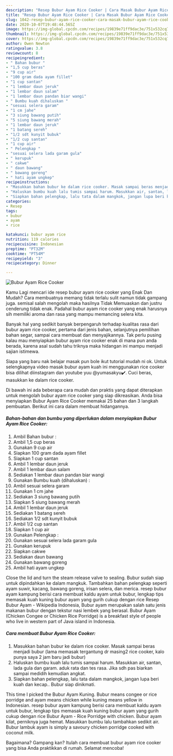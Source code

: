 ```yaml
---
description: "Resep Bubur Ayam Rice Cooker | Cara Masak Bubur Ayam Rice Cooker Yang Lezat"
title: "Resep Bubur Ayam Rice Cooker | Cara Masak Bubur Ayam Rice Cooker Yang Lezat"
slug: 1042-resep-bubur-ayam-rice-cooker-cara-masak-bubur-ayam-rice-cooker-yang-lezat
date: 2020-10-07T19:48:44.565Z
image: https://img-global.cpcdn.com/recipes/19839e71ff9dac3e/751x532cq70/bubur-ayam-rice-cooker-foto-resep-utama.jpg
thumbnail: https://img-global.cpcdn.com/recipes/19839e71ff9dac3e/751x532cq70/bubur-ayam-rice-cooker-foto-resep-utama.jpg
cover: https://img-global.cpcdn.com/recipes/19839e71ff9dac3e/751x532cq70/bubur-ayam-rice-cooker-foto-resep-utama.jpg
author: Owen Newton
ratingvalue: 3.8
reviewcount: 8
recipeingredient:
- " Bahan bubur "
- "1,5 cup beras"
- "9 cup air"
- "100 gram dada ayam fillet"
- "1 cup santan"
- "1 lembar daun jeruk"
- "1 lembar daun salam"
- "1 lembar daun pandan biar wangi"
- " Bumbu kuah dihaluskan "
- "sesuai selera garam"
- "1 cm jahe"
- "3 siung bawang putih"
- "5 siung bawang merah"
- "1 lembar daun jeruk"
- "1 batang sereh"
- "1/2 sdt kunyit bubuk"
- "1/2 cup santan"
- "1 cup air"
- " Pelengkap "
- "sesuai selera lada garam gula"
- " kerupuk"
- " cakwe"
- " daun bawang"
- " bawang goreng"
- " hati ayam ungkep"
recipeinstructions:
- "Masukkan bahan bubur ke dalam rice cooker. Masak sampai beras menjadi bubur (lama memasak tergantung dr masing2 rice cooker, kalo punya saya 2 jam baru jadi bubur)"
- "Haluskan bumbu kuah lalu tumis sampai harum. Masukkan air, santan, lada gula dan garam. aduk rata dan tes rasa. Jika sdh pas biarkan sampai medidih kemudian angkat."
- "Siapkan bahan pelengkap, lalu tata dalam mangkok, jangan lupa beri kuah dan kecap.. Bubur siap dinikmati."
categories:
- Resep
tags:
- bubur
- ayam
- rice

katakunci: bubur ayam rice 
nutrition: 119 calories
recipecuisine: Indonesian
preptime: "PT32M"
cooktime: "PT54M"
recipeyield: "3"
recipecategory: Dinner

---
```



![Bubur Ayam Rice Cooker](https://img-global.cpcdn.com/recipes/19839e71ff9dac3e/751x532cq70/bubur-ayam-rice-cooker-foto-resep-utama.jpg)

Kamu Lagi mencari ide resep bubur ayam rice cooker yang Enak Dan Mudah? Cara membuatnya memang tidak terlalu sulit namun tidak gampang juga. semisal salah mengolah maka hasilnya Tidak Memuaskan dan justru cenderung tidak enak. Padahal bubur ayam rice cooker yang enak harusnya sih memiliki aroma dan rasa yang mampu memancing selera kita.

Banyak hal yang sedikit banyak berpengaruh terhadap kualitas rasa dari bubur ayam rice cooker, pertama dari jenis bahan, selanjutnya pemilihan bahan segar, sampai cara membuat dan menyajikannya. Tak perlu pusing kalau mau menyiapkan bubur ayam rice cooker enak di mana pun anda berada, karena asal sudah tahu triknya maka hidangan ini mampu menjadi sajian istimewa.

Siapa yang baru nak belajar masak pun bole ikut tutorial mudah ni ok. Untuk selengkapnya video masak bubur ayam kuah ini menggunakan rice cooker bisa dilihat diinstagram dan youtube yuu @yumasakyu✔️. Cuci beras, masukkan ke dalam rice cooker.


Di bawah ini ada beberapa cara mudah dan praktis yang dapat diterapkan untuk mengolah bubur ayam rice cooker yang siap dikreasikan. Anda bisa menyiapkan Bubur Ayam Rice Cooker memakai 25 bahan dan 3 langkah pembuatan. Berikut ini cara dalam membuat hidangannya.

<!--inarticleads1-->

##### Bahan-bahan dan bumbu yang diperlukan dalam menyiapkan Bubur Ayam Rice Cooker:

1. Ambil  Bahan bubur :
1. Ambil 1,5 cup beras
1. Gunakan 9 cup air
1. Siapkan 100 gram dada ayam fillet
1. Siapkan 1 cup santan
1. Ambil 1 lembar daun jeruk
1. Ambil 1 lembar daun salam
1. Sediakan 1 lembar daun pandan biar wangi
1. Gunakan  Bumbu kuah (dihaluskan) :
1. Ambil sesuai selera garam
1. Gunakan 1 cm jahe
1. Sediakan 3 siung bawang putih
1. Siapkan 5 siung bawang merah
1. Ambil 1 lembar daun jeruk
1. Sediakan 1 batang sereh
1. Sediakan 1/2 sdt kunyit bubuk
1. Ambil 1/2 cup santan
1. Siapkan 1 cup air
1. Gunakan  Pelengkap :
1. Gunakan sesuai selera lada garam gula
1. Gunakan  kerupuk
1. Siapkan  cakwe
1. Sediakan  daun bawang
1. Gunakan  bawang goreng
1. Ambil  hati ayam ungkep


Close the lid and turn the steam release valve to sealing. Bubur sudah siap untuk dipindahkan ke dalam mangkuk. Tambahkan bahan pelengkap seperti ayam suwir, kacang, bawang goreng, irisan selera, dan merica. resep bubur ayam kampung berisi cara membuat kaldu ayam untuk bubur, lengkap tips memasak kuah kuning bubur ayam yang gurih cukup dengan rice Resep Bubur Ayam - Wikipedia Indonesia, Bubur ayam merupakan salah satu jenis makanan bubur dengan tekstur nasi lembek yang berasal. Bubur Ayam (Chicken Congee or Chicken Rice Porridge) is a breakfast style of people who live in western part of Java island in Indonesia. 

<!--inarticleads2-->

##### Cara membuat Bubur Ayam Rice Cooker:

1. Masukkan bahan bubur ke dalam rice cooker. Masak sampai beras menjadi bubur (lama memasak tergantung dr masing2 rice cooker, kalo punya saya 2 jam baru jadi bubur)
1. Haluskan bumbu kuah lalu tumis sampai harum. Masukkan air, santan, lada gula dan garam. aduk rata dan tes rasa. Jika sdh pas biarkan sampai medidih kemudian angkat.
1. Siapkan bahan pelengkap, lalu tata dalam mangkok, jangan lupa beri kuah dan kecap.. Bubur siap dinikmati.


This time I picked the Bubur Ayam Kuning. Bubur means congee or rice porridge and ayam means chicken while kuning means yellow in Indonesian. resep bubur ayam kampung berisi cara membuat kaldu ayam untuk bubur, lengkap tips memasak kuah kuning bubur ayam yang gurih cukup dengan rice Bubur Ayam - Rice Porridge with chicken. Bubur ayam kilat, perniknya juga hemat. Masukkan bumbu lalu tambahkan sedikit air. Bubur lambuk ayam is simply a savoury chicken porridge cooked with coconut milk. 

Bagaimana? Gampang kan? Itulah cara membuat bubur ayam rice cooker yang bisa Anda praktikkan di rumah. Selamat mencoba!

